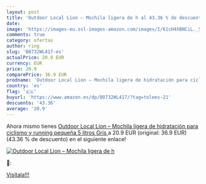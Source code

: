 ```yaml
---
layout: post
title: 'Outdoor Local Lion – Mochila ligera de h al 43.36 % de descuento'
date: 
image: 'https://images-eu.ssl-images-amazon.com/images/I/61cH4XBNCiL._SL200_.jpg'
comments: true
category: ofertas
author: ring
slug: 'B0732WL417-es'
actualPrice: 20.9 EUR
currency: EUR
price: 20.9
comparePrice: 36.9 EUR
prodname: 'Outdoor Local Lion – Mochila ligera de hidratación para ciclismo y running  pequeña  5 litros  Gris '
country: 'es'
flag: '🇪🇸'
buyurl: 'https://www.amazon.es/dp/B0732WL417/?tag=tolees-21'
descuento: '43.36'
average: '20.9'
---
```


Ahora mismo tienes [Outdoor Local Lion – Mochila ligera de hidratación para ciclismo y running  pequeña  5 litros  Gris ](https://www.amazon.es/dp/B0732WL417/?tag=tolees-21) a 20.9 EUR (original: 36.9 EUR) (43.36 %  de descuento) en el siguiente enlace!

[![Outdoor Local Lion – Mochila ligera de h](https://images-eu.ssl-images-amazon.com/images/I/61cH4XBNCiL._SL200_.jpg)](https://www.amazon.es/dp/B0732WL417/?tag=tolees-21)

🔎:


[Visítala!!!](https://www.amazon.es/dp/B0732WL417/?tag=tolees-21)
